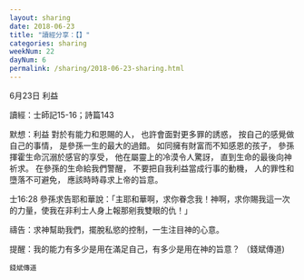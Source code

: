 ```yaml
---
layout: sharing
date: 2018-06-23
title: "讀經分享：【】"
categories: sharing
weekNum: 22
dayNum: 6
permalink: /sharing/2018-06-23-sharing.html
---
```


6月23日 利益

讀經：士師記15-16；詩篇143

默想：利益
對於有能力和恩賜的人，
也許會面對更多罪的誘惑，
按自己的感覺做自己的事情，
是參孫一生的最大的過錯。
如同擁有財富而不知感恩的孩子， 
參孫揮霍生命沉溺於感官的享受，
他在屬靈上的冷漠令人驚訝，
直到生命的最後向神祈求。
在參孫的生命給我們警醒，
不要把自我利益當成行事的動機，
人的罪性和墮落不可避免，
應該時時尋求上帝的旨意。

士16:28 參孫求告耶和華說：「主耶和華啊，求你眷念我！神啊，求你賜我這一次的力量，使我在非利士人身上報那剜我雙眼的仇！」

禱告：求神幫助我們，擺脫私慾的控制，一生注目神的心意。

提醒：我的能力有多少是用在滿足自己，有多少是用在神的旨意？
（錢斌傳道)


`錢斌傳道`
